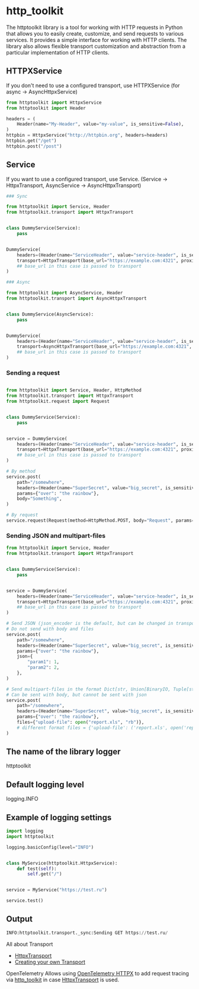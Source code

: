 # http_toolkit
The httptoolkit library is a tool for working with HTTP requests in Python that allows you to easily create, customize, and send requests to various services. It provides a simple interface for working with HTTP clients. The library also allows flexible transport customization and abstraction from a particular implementation of HTTP clients.

## HTTPXService

If you don't need to use a configured transport, use HTTPXService (for async -> AsyncHttpxService)

```python
from httptoolkit import HttpxService
from httptoolkit import Header

headers = (
    Header(name="My-Header", value="my-value", is_sensitive=False),
)
httpbin = HttpxService("http://httpbin.org", headers=headers)
httpbin.get("/get")
httpbin.post("/post")
```

## Service

If you want to use a configured transport, use Service. (Service -> HttpxTransport, AsyncService -> AsyncHttpxTransport)
```python
### Sync

from httptoolkit import Service, Header
from httptoolkit.transport import HttpxTransport


class DummyService(Service):
    pass


DummyService(
    headers=(Header(name="ServiceHeader", value="service-header", is_sensitive=False),),
    transport=HttpxTransport(base_url="https://example.com:4321", proxies={"http://": "http://10.10.1.10:3128"}),
    ## base_url in this case is passed to transport
)
```

```python
### Async

from httptoolkit import AsyncService, Header
from httptoolkit.transport import AsyncHttpxTransport


class DummyService(AsyncService):
    pass


DummyService(
    headers=(Header(name="ServiceHeader", value="service-header", is_sensitive=False),),
    transport=AsyncHttpxTransport(base_url="https://example.com:4321", proxies={"http://": "http://10.10.1.10:3128"}),
    ## base_url in this case is passed to transport
)
```

### Sending a request

```python

from httptoolkit import Service, Header, HttpMethod
from httptoolkit.transport import HttpxTransport
from httptoolkit.request import Request


class DummyService(Service):
    pass


service = DummyService(
    headers=(Header(name="ServiceHeader", value="service-header", is_sensitive=False),),
    transport=HttpxTransport(base_url="https://example.com:4321", proxies={"http://": "http://10.10.1.10:3128"}),
    ## base_url in this case is passed to transport
)

# By method
service.post(
    path="/somewhere",
    headers=(Header(name="SuperSecret", value="big_secret", is_sensitive=True, create_mask=lambda value: value[-4:]),),
    params={"over": "the rainbow"},
    body="Something",
)

# By request
service.request(Request(method=HttpMethod.POST, body="Request", params={}, path=""))
```

### Sending JSON and multipart-files

```python
from httptoolkit import Service, Header
from httptoolkit.transport import HttpxTransport


class DummyService(Service):
    pass


service = DummyService(
    headers=(Header(name="ServiceHeader", value="service-header", is_sensitive=False),),
    transport=HttpxTransport(base_url="https://example.com:4321", proxies={"http://": "http://10.10.1.10:3128"}),
    ## base_url in this case is passed to transport
)

# Send JSON (json_encoder is the default, but can be changed in transport)
# Do not send with body and files
service.post(
    path="/somewhere",
    headers=(Header(name="SuperSecret", value="big_secret", is_sensitive=True, create_mask=lambda value: value[-4:]),),
    params={"over": "the rainbow"},
    json={
        "param1": 1,
        "param2": 2,
    },
)

# Send multipart-files in the format Dict[str, Union[BinaryIO, Tuple[str, BinaryIO, str]]]
# Can be sent with body, but cannot be sent with json
service.post(
    path="/somewhere",
    headers=(Header(name="SuperSecret", value="big_secret", is_sensitive=True, create_mask=lambda value: value[-4:]),),
    params={"over": "the rainbow"},
    files={"upload-file": open("report.xls", "rb")},
    # different format files = {'upload-file': ('report.xls', open('report.xls', 'rb'), 'application/vnd.ms-excel')} 
)
```

## The name of the library logger

httptoolkit

## Default logging level

logging.INFO

## Example of logging settings

```python
import logging
import httptoolkit

logging.basicConfig(level="INFO")


class MyService(httptoolkit.HttpxService):
    def test(self):
        self.get("/")


service = MyService("https://test.ru")

service.test()
```
## Output
```python
INFO:httptoolkit.transport._sync:Sending GET https://test.ru/
```

All about Transport
- [HttpxTransport](https://github.com/skbkontur/http_toolkit/tree/master/docs/TRANSPORT.md#transport)
- [Creating your own Transport](https://github.com/skbkontur/http_toolkit/tree/master/docs/TRANSPORT.md#custom-transport)

OpenTelemetry
Allows using [OpenTelemetry HTTPX](https://github.com/open-telemetry/opentelemetry-python-contrib/tree/main/instrumentation/opentelemetry-instrumentation-httpx) to add request tracing via [http_toolkit](https://github.com/skbkontur/http_toolkit) in case [HttpxTransport](https://github.com/skbkontur/http_toolkit/tree/master/docs/TRANSPORT.md#transport) is used.
